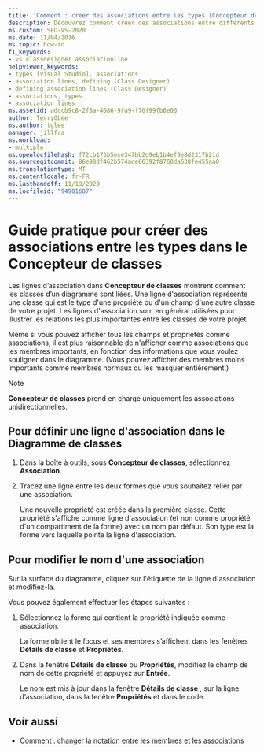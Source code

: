 ```yaml
---
title: 'Comment : créer des associations entre les types (Concepteur de classes)'
description: Découvrez comment créer des associations entre différents types dans Concepteur de classes.
ms.custom: SEO-VS-2020
ms.date: 11/04/2016
ms.topic: how-to
f1_keywords:
- vs.classdesigner.associationline
helpviewer_keywords:
- types [Visual Studio], associations
- association lines, defining (Class Designer)
- defining association lines (Class Designer)
- associations, types
- association lines
ms.assetid: adccb9c8-2f8a-4086-9fa9-f70f99fb6e00
author: TerryGLee
ms.author: tglee
manager: jillfra
ms.workload:
- multiple
ms.openlocfilehash: f72cb173b5ece347bb2d9eb1b4ef0e8d2317b21d
ms.sourcegitcommit: 86e98df462b574ade66392f8760da638fe455aa0
ms.translationtype: MT
ms.contentlocale: fr-FR
ms.lasthandoff: 11/19/2020
ms.locfileid: "94901607"
---
```

# <a name="how-to-create-associations-between-types-in-class-designer"></a>Guide pratique pour créer des associations entre les types dans le Concepteur de classes

Les lignes d’association dans **Concepteur de classes** montrent comment les classes d’un diagramme sont liées. Une ligne d'association représente une classe qui est le type d'une propriété ou d'un champ d'une autre classe de votre projet. Les lignes d'association sont en général utilisées pour illustrer les relations les plus importantes entre les classes de votre projet.

Même si vous pouvez afficher tous les champs et propriétés comme associations, il est plus raisonnable de n'afficher comme associations que les membres importants, en fonction des informations que vous voulez souligner dans le diagramme. (Vous pouvez afficher des membres moins importants comme membres normaux ou les masquer entièrement.)

> [!NOTE]
> **Concepteur de classes** prend en charge uniquement les associations unidirectionnelles.

## <a name="to-define-an-association-line-in-the-class-diagram"></a>Pour définir une ligne d'association dans le Diagramme de classes

1. Dans la boîte à outils, sous **Concepteur de classes**, sélectionnez **Association**.

2. Tracez une ligne entre les deux formes que vous souhaitez relier par une association.

     Une nouvelle propriété est créée dans la première classe. Cette propriété s'affiche comme ligne d'association (et non comme propriété d'un compartiment de la forme) avec un nom par défaut. Son type est la forme vers laquelle pointe la ligne d'association.

## <a name="to-change-the-name-of-an-association"></a>Pour modifier le nom d'une association

Sur la surface du diagramme, cliquez sur l'étiquette de la ligne d'association et modifiez-la.

Vous pouvez également effectuer les étapes suivantes :

1. Sélectionnez la forme qui contient la propriété indiquée comme association.

   La forme obtient le focus et ses membres s’affichent dans les fenêtres **Détails de classe** et **Propriétés**.

2. Dans la fenêtre **Détails de classe** ou **Propriétés**, modifiez le champ de nom de cette propriété et appuyez sur **Entrée**.

   Le nom est mis à jour dans la fenêtre **Détails de classe** , sur la ligne d’association, dans la fenêtre **Propriétés** et dans le code.

## <a name="see-also"></a>Voir aussi

- [Comment : changer la notation entre les membres et les associations](how-to-change-between-member-notation-and-association-notation.md)
